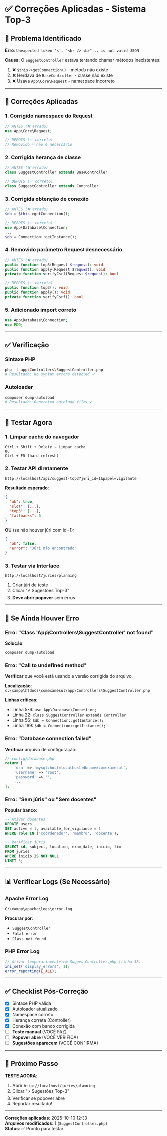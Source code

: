 # ✅ Correções Aplicadas - Sistema Top-3

## 🐛 Problema Identificado

**Erro**: `Unexpected token '<', "<br /> <b>"... is not valid JSON`

**Causa**: O `SuggestController` estava tentando chamar métodos inexistentes:
1. ❌ `$this->getConnection()` - método não existe
2. ❌ Herdava de `BaseController` - classe não existe
3. ❌ Usava `App\Core\Request` - namespace incorreto

---

## 🔧 Correções Aplicadas

### 1. Corrigido namespace do Request
```php
// ANTES (❌ errado)
use App\Core\Request;

// DEPOIS (✅ correto)
// Removido - não é necessário
```

### 2. Corrigida herança de classe
```php
// ANTES (❌ errado)
class SuggestController extends BaseController

// DEPOIS (✅ correto)
class SuggestController extends Controller
```

### 3. Corrigida obtenção de conexão
```php
// ANTES (❌ errado)
$db = $this->getConnection();

// DEPOIS (✅ correto)
use App\Database\Connection;
...
$db = Connection::getInstance();
```

### 4. Removido parâmetro Request desnecessário
```php
// ANTES (❌ errado)
public function top3(Request $request): void
public function apply(Request $request): void
private function verifyCsrf(Request $request): bool

// DEPOIS (✅ correto)
public function top3(): void
public function apply(): void
private function verifyCsrf(): bool
```

### 5. Adicionado import correto
```php
use App\Database\Connection;
use PDO;
```

---

## ✅ Verificação

### Sintaxe PHP
```bash
php -l app\Controllers\SuggestController.php
# Resultado: No syntax errors detected ✓
```

### Autoloader
```bash
composer dump-autoload
# Resultado: Generated autoload files ✓
```

---

## 🧪 Testar Agora

### 1. Limpar cache do navegador
```
Ctrl + Shift + Delete → Limpar cache
Ou
Ctrl + F5 (hard refresh)
```

### 2. Testar API diretamente
```
http://localhost/api/suggest-top3?juri_id=1&papel=vigilante
```

**Resultado esperado**:
```json
{
  "ok": true,
  "slot": {...},
  "top3": [...],
  "fallbacks": 0
}
```

**OU** (se não houver júri com id=1):
```json
{
  "ok": false,
  "error": "Júri não encontrado"
}
```

### 3. Testar via Interface
```
http://localhost/juries/planning
```

1. Criar júri de teste
2. Clicar "⚡ Sugestões Top-3"
3. **Deve abrir popover** sem erros

---

## 🐛 Se Ainda Houver Erro

### Erro: "Class 'App\Controllers\SuggestController' not found"

**Solução**:
```bash
composer dump-autoload
```

### Erro: "Call to undefined method"

**Verificar** que você está usando a versão corrigida do arquivo.

**Localização**: `c:\xampp\htdocs\comexamesul\app\Controllers\SuggestController.php`

**Linhas críticas**:
- Linha 5-6: `use App\Database\Connection;`
- Linha 22: `class SuggestController extends Controller`
- Linha 56: `$db = Connection::getInstance();`
- Linha 189: `$db = Connection::getInstance();`

### Erro: "Database connection failed"

**Verificar** arquivo de configuração:
```php
// config/database.php
return [
    'dsn' => 'mysql:host=localhost;dbname=comexamesul',
    'username' => 'root',
    'password' => '',
    ...
];
```

### Erro: "Sem júris" ou "Sem docentes"

**Popular banco**:
```sql
-- Ativar docentes
UPDATE users 
SET active = 1, available_for_vigilance = 1 
WHERE role IN ('coordenador', 'membro', 'docente');

-- Verificar júris
SELECT id, subject, location, exam_date, inicio, fim 
FROM juries 
WHERE inicio IS NOT NULL 
LIMIT 5;
```

---

## 📊 Verificar Logs (Se Necessário)

### Apache Error Log
```
C:\xampp\apache\logs\error.log
```

**Procurar por**:
- `SuggestController`
- `Fatal error`
- `Class not found`

### PHP Error Log
```php
// Ativar temporariamente em SuggestController.php (linha 38)
ini_set('display_errors', 1);
error_reporting(E_ALL);
```

---

## ✅ Checklist Pós-Correção

- [x] Sintaxe PHP válida
- [x] Autoloader atualizado
- [x] Namespace correto
- [x] Herança correta (Controller)
- [x] Conexão com banco corrigida
- [ ] **Teste manual** (VOCÊ FAZ)
- [ ] **Popover abre** (VOCÊ VERIFICA)
- [ ] **Sugestões aparecem** (VOCÊ CONFIRMA)

---

## 🎯 Próximo Passo

**TESTE AGORA**:
1. Abrir `http://localhost/juries/planning`
2. Clicar "⚡ Sugestões Top-3"
3. Verificar se popover abre
4. Reportar resultado!

---

**Correções aplicadas**: 2025-10-10 12:33  
**Arquivos modificados**: 1 (`SuggestController.php`)  
**Status**: ✅ Pronto para testar

